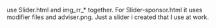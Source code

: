use Slider.html and img_rr_* together. For Slider-sponsor.html it uses modifier files and adviser.png. Just a slider i created that I use at work.
